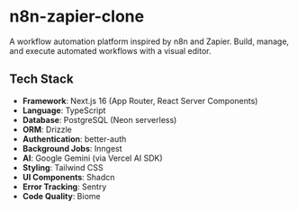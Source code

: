 # n8n-zapier-clone

A workflow automation platform inspired by n8n and Zapier. Build, manage, and execute automated workflows with a visual editor.

## Tech Stack

- **Framework**: Next.js 16 (App Router, React Server Components)
- **Language**: TypeScript
- **Database**: PostgreSQL (Neon serverless)
- **ORM**: Drizzle
- **Authentication**: better-auth
- **Background Jobs**: Inngest
- **AI**: Google Gemini (via Vercel AI SDK)
- **Styling**: Tailwind CSS
- **UI Components**: Shadcn
- **Error Tracking**: Sentry
- **Code Quality**: Biome
